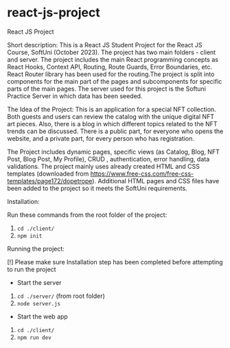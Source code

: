 # react-js-project

React JS Project

Short description:
This is a React JS Student Project for the React JS Course, SoftUni (October 2023). The project has two main folders - client and server. The project includes the main React programming concepts as React Hooks, Context API, Routing, Route Guards, Error Boundaries, etc. React Router library has been used for the routing.The project is split into components for the main part of the pages and subcomponents for specific parts of the main pages. The server used for this project is the Softuni Practice Server in which data has been seeded.

The Idea of the Project:
This is an application for a special NFT collection. Both guests and users can review the catalog with the unique digital NFT art pieces. Also, there is a blog in which different topics related to the NFT trends can be discussed. There is a public part, for everyone who opens the website, and a private part, for every person who has registration.

The Project includes dynamic pages, specific views (as Catalog, Blog, NFT Post, Blog Post, My Profile), CRUD , authentication, error handling, data validations. The project mainly uses already created HTML and CSS templates (downloaded from https://www.free-css.com/free-css-templates/page172/dopetrope). Additional HTML pages and CSS files have been added to the project so it meets the SoftUni requirements.

Installation:

Run these commands from the root folder of the project:

1. `cd ./client/`
2. `npm init`

Running the project:

[!] Please make sure Installation step has been completed before attempting to run the project

- Start the server

1. `cd ./server/` (from root folder)
2. `node server.js`

- Start the web app

1. `cd ./client/`
2. `npm run dev`
